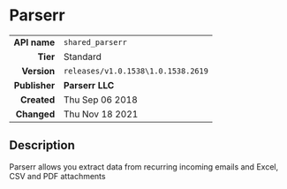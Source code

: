 # Parserr
| | |
|-:|-|
|**API name**|`shared_parserr`|
|**Tier**|Standard|
|**Version**|`releases/v1.0.1538\1.0.1538.2619`|
|**Publisher**|**Parserr LLC**|
|**Created**|Thu Sep 06 2018|
|**Changed**|Thu Nov 18 2021|

## Description
Parserr allows you extract data from recurring incoming emails and Excel, CSV and PDF attachments
